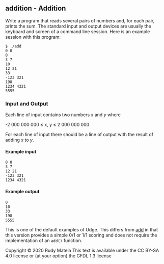 addition - Addition
-------------------

Write a program that
	reads several pairs of numbers and,
	for each pair, prints the sum.
The standard input and output devices
	are usually the keyboard and screen of a command line session.
Here is an example session with this program:

	$ ./add
	0 0
	0
	3 7
	10
	12 21
	33
	-123 321
	198
	1234 4321
	5555

### Input and Output

Each line of input contains two numbers _x_ and _y_ where

-2 000 000 000 ≤ x, y ≤ 2 000 000 000

For each line of input there should be a line of output
with the result of adding _x_ to _y_.

#### Example input

	0 0
	3 7
	12 21
	-123 321
	1234 4321


#### Example output

	0
	10
	33
	198
	5555

This is one of the default examples of Udge.  This differs from [add](/add)
in that this version provides a simple 0/1 or 1/1 scoring and does not require
the implementation of an `add()` function.

Copyright © 2020 Rudy Matela
This text is available under the CC BY-SA 4.0 license
or (at your option) the GFDL 1.3 license
